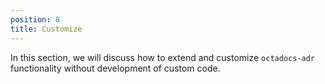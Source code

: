 ```yaml
---
position: 8
title: Customize
---
```


In this section, we will discuss how to extend and customize `octadocs-adr` functionality without development of custom code.
